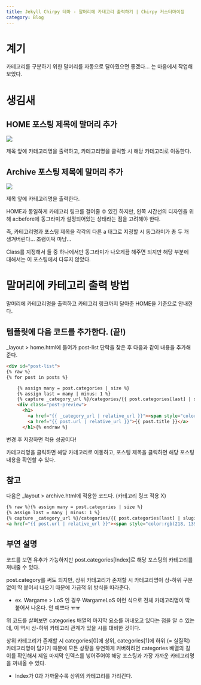 ```yaml
---
title: Jekyll Chirpy 테마 - 말머리에 카테고리 출력하기 | Chirpy 커스터마이징
category: Blog
---
```


# 계기

카테고리를 구분하기 위한 말머리를 자동으로 달아줬으면 좋겠다... 는 마음에서 작업해보았다.


# 생김새

## HOME 포스팅 제목에 말머리 추가
<img src="https://user-images.githubusercontent.com/98504939/153746948-4083b38c-0225-48cb-a710-287f12dd84ed.png">

제목 앞에 카테고리명을 출력하고, 카테고리명을 클릭할 시 해당 카테고리로 이동한다.

## Archive 포스팅 제목에 말머리 추가
<img src="https://user-images.githubusercontent.com/98504939/153747051-13ae919a-fdc8-441a-8956-dffdcac997b1.png">

제목 앞에 카테고리명을 출력한다.

HOME과 동일하게 카테고리 링크를 걸어줄 수 있긴 하지만, 왼쪽 시간선의 디자인을 위해 a::before에 동그라미가 설정되어있는 상태라는 점을 고려해야 한다.

즉, 카테고리명과 포스팅 제목을 각각의 다른 a 태그로 지정할 시 동그라미가 총 두 개 생겨버린다... 조랭이떡 마냥...

Class를 지정해서 둘 중 하나에서만 동그라미가 나오게끔 해주면 되지만 해당 부분에 대해서는 이 포스팅에서 다루지 않았다.


# 말머리에 카테고리 출력 방법

말머리에 카테고리명을 출력하고 카테고리 링크까지 달아준 HOME을 기준으로 안내한다.

## 템플릿에 다음 코드를 추가한다. (끝!)

_layout > home.html에 들어가 post-list 단락을 찾은 후 다음과 같이 내용을 추가해준다.

```html
<div id="post-list">
{% raw %}
{% for post in posts %}

    {% assign many = post.categories | size %}
    {% assign last = many | minus: 1 %}
    {% capture _category_url %}/categories/{{ post.categories[last] | slugify | url_encode }}/{% endcapture %}
    <div class="post-preview">
      <h1>
        <a href="{{ _category_url | relative_url }}"><span style="color:rgb(218, 139, 139);">{{ post.categories[last] }} › </span></a>
        <a href="{{ post.url | relative_url }}">{{ post.title }}</a>
      </h1>{% endraw %}
```

변경 후 저장하면 적용 성공이다!

카테고리명을 클릭하면 해당 카테고리로 이동하고, 포스팅 제목을 클릭하면 해당 포스팅 내용을 확인할 수 있다.

## 참고

다음은 _layout > archive.html에 적용한 코드다. (카테고리 링크 적용 X)

```html
{% raw %}{% assign many = post.categories | size %}
{% assign last = many | minus: 1 %}
{% capture _category_url %}/categories/{{ post.categories[last] | slugify | url_encode }}/{% endcapture %}
<a href="{{ post.url | relative_url }}"><span style="color:rgb(218, 139, 139);">{{ post.categories[last] }} › </span>{{ post.title }}</a>{% endraw %}
```


## 부연 설명

코드를 보면 유추가 가능하지만 post.categories[Index]로 해당 포스팅의 카테고리를 꺼내줄 수 있다.

post.category를 써도 되지만, 상위 카테고리가 존재할 시 카테고리명이 상-하위 구분없이 딱 붙어서 나오기 때문에 가급적 위 방식을 따라준다.

- ex. Wargame > LoS 인 경우 WargameLoS 이런 식으로 전체 카테고리명이 딱 붙어서 나온다. 안 예쁘다 ㅠㅠ

위 코드를 살펴보면 categories 배열의 마지막 요소를 꺼내오고 있다는 점을 알 수 있는데, 이 역시 상-하위 카테고리 관계가 있을 시를 대비한 것이다.

상위 카테고리가 존재할 시 categories[0]에 상위, categories[1]에 하위 (= 실질적) 카테고리명이 담기기 때문에 모든 상황을 유연하게 커버하려면 categories 배열의 길이를 확인해서 제일 마지막 인덱스를 넣어주어야 해당 포스팅과 가장 가까운 카테고리명을 꺼내올 수 있다.

- Index가 0과 가까울수록 상위의 카테고리를 가리킨다.